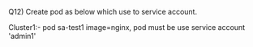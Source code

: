 Q12) Create pod as below which use to service account.

Cluster1:- pod sa-test1 image=nginx, pod must be use service account 'admin1'
